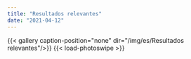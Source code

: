 ```yaml
---
title: "Resultados relevantes"
date: "2021-04-12"
---
```


{{< gallery  caption-position="none" dir="/img/es/Resultados relevantes"/>}} {{< load-photoswipe >}}

